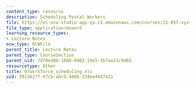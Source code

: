 ```yaml
---
content_type: resource
description: Scheduling Postal Workers
file: https://ol-ocw-studio-app-qa.s3.amazonaws.com/courses/15-057-systems-optimization-spring-2003/3013827f47cbabc9946b234ee49d7421_07workforce_scheduling.xls
file_type: application/msword
learning_resource_types:
- Lecture Notes
ocw_type: OCWFile
parent_title: Lecture Notes
parent_type: CourseSection
parent_uid: 7d70ed88-1800-6902-1de5-3b7aa21c9465
resourcetype: Other
title: 07workforce_scheduling.xls
uid: 3013827f-47cb-abc9-946b-234ee49d7421
---
```


